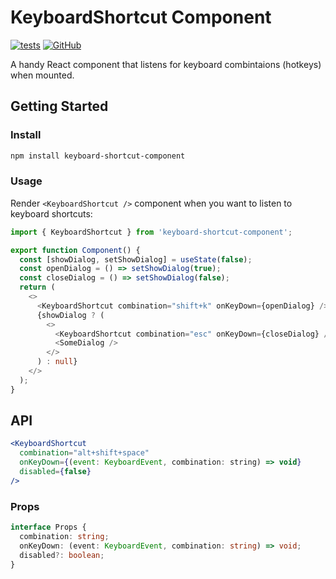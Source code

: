 # KeyboardShortcut Component

[![tests](https://github.com/everdimension/keyboard-shortcut-component/actions/workflows/node.js.yml/badge.svg)](https://github.com/everdimension/keyboard-shortcut-component/actions)
[![GitHub](https://img.shields.io/github/license/everdimension/keyboard-shortcut?color=brightgreen)](LICENSE)

A handy React component that listens for keyboard combintaions (hotkeys) when mounted.

## Getting Started

### Install

```sh
npm install keyboard-shortcut-component

```

### Usage

Render `<KeyboardShortcut />` component when you want to listen to keyboard shortcuts:

```typescript
import { KeyboardShortcut } from 'keyboard-shortcut-component';

export function Component() {
  const [showDialog, setShowDialog] = useState(false);
  const openDialog = () => setShowDialog(true);
  const closeDialog = () => setShowDialog(false);
  return (
    <>
      <KeyboardShortcut combination="shift+k" onKeyDown={openDialog} />
      {showDialog ? (
        <>
          <KeyboardShortcut combination="esc" onKeyDown={closeDialog} />
          <SomeDialog />
        </>
      ) : null}
    </>
  );
}
```

## API

```jsx
<KeyboardShortcut
  combination="alt+shift+space"
  onKeyDown={(event: KeyboardEvent, combination: string) => void}
  disabled={false}
/>
```

### Props

```typescript
interface Props {
  combination: string;
  onKeyDown: (event: KeyboardEvent, combination: string) => void;
  disabled?: boolean;
}
```
